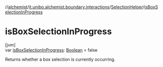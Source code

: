 //[alchemist](../../../index.md)/[it.unibo.alchemist.boundary.interactions](../index.md)/[SelectionHelper](index.md)/[isBoxSelectionInProgress](is-box-selection-in-progress.md)

# isBoxSelectionInProgress

[jvm]\
var [isBoxSelectionInProgress](is-box-selection-in-progress.md): [Boolean](https://kotlinlang.org/api/latest/jvm/stdlib/kotlin/-boolean/index.html) = false

Returns whether a box selection is currently occurring.
